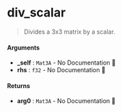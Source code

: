 # div\_scalar

>  Divides a 3x3 matrix by a scalar.

#### Arguments

- **\_self** : `Mat3A` \- No Documentation 🚧
- **rhs** : `f32` \- No Documentation 🚧

#### Returns

- **arg0** : `Mat3A` \- No Documentation 🚧